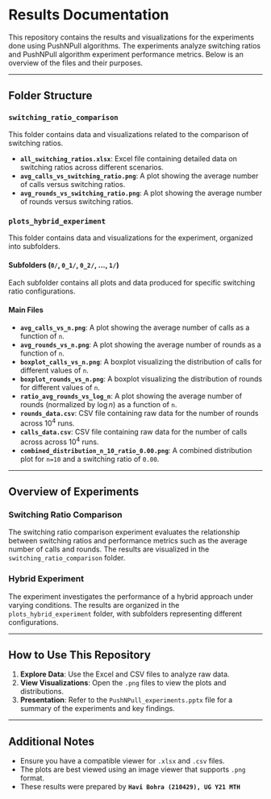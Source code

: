 # Results Documentation

This repository contains the results and visualizations for the experiments done using PushNPull algorithms. The experiments analyze switching ratios and PushNPull algorithm experiment performance metrics. Below is an overview of the files and their purposes.

---

## Folder Structure

### `switching_ratio_comparison`
This folder contains data and visualizations related to the comparison of switching ratios.

- **`all_switching_ratios.xlsx`**: Excel file containing detailed data on switching ratios across different scenarios.
- **`avg_calls_vs_switching_ratio.png`**: A plot showing the average number of calls versus switching ratios.
- **`avg_rounds_vs_switching_ratio.png`**: A plot showing the average number of rounds versus switching ratios.

### `plots_hybrid_experiment`
This folder contains data and visualizations for the  experiment, organized into subfolders.

#### Subfolders (`0/`, `0_1/`, `0_2/`, ..., `1/`)
Each subfolder contains all plots and data produced for specific switching ratio configurations.

#### Main Files
- **`avg_calls_vs_n.png`**: A plot showing the average number of calls as a function of `n`.
- **`avg_rounds_vs_n.png`**: A plot showing the average number of rounds as a function of `n`.
- **`boxplot_calls_vs_n.png`**: A boxplot visualizing the distribution of calls for different values of `n`.
- **`boxplot_rounds_vs_n.png`**: A boxplot visualizing the distribution of rounds for different values of `n`.
- **`ratio_avg_rounds_vs_log_n`**: A plot showing the average number of rounds (normalized by $\log n$) as a function of `n`.
- **`rounds_data.csv`**: CSV file containing raw data for the number of rounds across $10^4$ runs.
- **`calls_data.csv`**: CSV file containing raw data for the number of calls across across $10^4$ runs.
- **`combined_distribution_n_10_ratio_0.00.png`**: A combined distribution plot for `n=10` and a switching ratio of `0.00`.
---

## Overview of Experiments

### Switching Ratio Comparison
The switching ratio comparison experiment evaluates the relationship between switching ratios and performance metrics such as the average number of calls and rounds. The results are visualized in the `switching_ratio_comparison` folder.

### Hybrid Experiment
The experiment investigates the performance of a hybrid approach under varying conditions. The results are organized in the `plots_hybrid_experiment` folder, with subfolders representing different configurations.

---

## How to Use This Repository

1. **Explore Data**: Use the Excel and CSV files to analyze raw data.
2. **View Visualizations**: Open the `.png` files to view the plots and distributions.
3. **Presentation**: Refer to the `PushNPull_experiments.pptx` file for a summary of the experiments and key findings.

---

## Additional Notes

- Ensure you have a compatible viewer for `.xlsx` and `.csv` files.
- The plots are best viewed using an image viewer that supports `.png` format.
- These results were prepared by **`Havi Bohra (210429), UG Y21 MTH`**